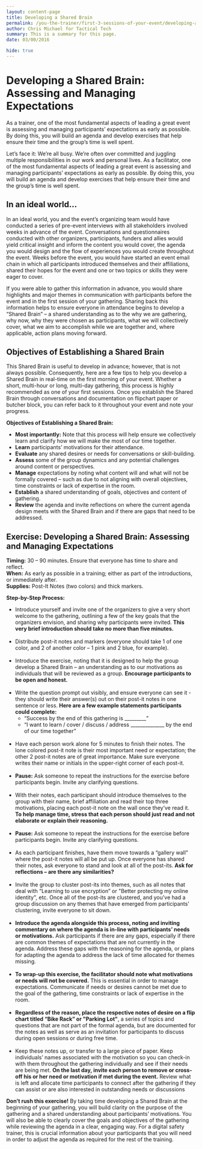 ```yaml
---
layout: content-page
title: Developing a Shared Brain
permalink: /you-the-trainer/first-3-sessions-of-your-event/developing-a-shared-brain/
author: Chris Michael for Tactical Tech
summary: This is a summary for this page.
date: 03/00/2016

hide: true
---
```


# Developing a Shared Brain: Assessing and Managing Expectations #
As a trainer, one of the most fundamental aspects of leading a great event is assessing and managing participants’ expectations as early as possible. By doing this, you will build an agenda and develop exercises that help ensure their time and the group’s time is well spent.

Let’s face it: We’re all busy. We’re often over committed and juggling multiple responsibilities in our work and personal lives. As a facilitator, one of the most fundamental aspects of leading a great event is assessing and managing participants’ expectations as early as possible. By doing this, you will build an agenda and develop exercises that help ensure their time and the group’s time is well spent.

## In an ideal world... ##
In an ideal world, you and the event’s organizing team would have conducted a series of pre-event interviews with all stakeholders involved weeks in advance of the event. Conversations and questionnaires conducted with other organizers, participants, funders and allies would yield critical insight and inform the content you would cover, the agenda you would design and the flow of experiences you would create throughout the event. Weeks before the event, you would have started an event email chain in which all participants introduced themselves and their affiliations, shared their hopes for the event and one or two topics or skills they were eager to cover.

If you were able to gather this information in advance, you would share highlights and major themes in communication with participants before the event and in the first session of your gathering. Sharing back this information helps to ensure everyone in attendance begins to develop a “Shared Brain” – a shared understanding as to the why we are gathering, why now, why they were chosen as participants, what we will collectively cover, what we aim to accomplish while we are together and, where applicable, action plans moving forward.

## Objectives of Establishing a Shared Brain ##
This Shared Brain is useful to develop in advance; however, that is not always possible. Consequently, here are a few tips to help you develop a Shared Brain in real-time on the first morning of your event. Whether a short, multi-hour or long, multi-day gathering, this process is highly recommended as one of your first sessions. Once you establish the Shared Brain through conversations and documentation on flipchart paper or butcher block, you can refer back to it throughout your event and note your progress.

**Objectives of Establishing a Shared Brain:**



- **Most importantly:** Note that this process will help ensure we collectively learn and clarify how we will make the most of our time together.
- **Learn** participants’ motivations for their attendance.
- **Evaluate** any shared desires or needs for conversations or skill-building.
- **Assess** some of the group dynamics and any potential challenges around content or perspectives.
- **Manage** expectations by noting what content will and what will not be formally covered – such as due to not aligning with overall objectives, time constraints or lack of expertise in the room.
- **Establish** a shared understanding of goals, objectives and content of gathering.
- **Review** the agenda and invite reflections on where the current agenda design meets with the Shared Brain and if there are gaps that need to be addressed.

## Exercise: Developing a Shared Brain: Assessing and Managing Expectations ##

**Timing:** 30 – 90 minutes. Ensure that everyone has time to share and reflect.
<br>
**When:** As early as possible in a training; either as part of the introductions, or immediately after.
<br>
**Supplies:** Post-It Notes (two colors) and thick markers.

**Step-by-Step Process:**

- Introduce yourself and invite one of the organizers to give a very short welcome to the gathering, outlining a few of the key goals that the organizers envision, and sharing why participants were invited. **This very brief introduction should take no more than five minutes.**
<br><br>
- Distribute post-it notes and markers (everyone should take 1 of one color, and 2 of another color – 1 pink and 2 blue, for example).
<br><br>
- Introduce the exercise, noting that it is designed to help the group develop a Shared Brain – an understanding as to our motivations as individuals that will be reviewed as a group. **Encourage participants to be open and honest.**
<br><br>
- Write the question prompt out visibly, and ensure everyone can see it - they should write their answer(s) out on their post-it notes in one sentence or less. **Here are a few example statements participants could complete:**
	- “Success by the end of this gathering is _________”
	- “I want to learn / cover / discuss / address ______________ by the end of our time together”
<br><br>
- Have each person work alone for 5 minutes to finish their notes. The lone colored post-it note is their most important need or expectation; the other 2 post-it notes are of great importance. Make sure everyone writes their name or initials in the upper-right corner of each post-it.
<br><br>
- **Pause:** Ask someone to repeat the instructions for the exercise before participants begin. Invite any clarifying questions.
<br><br>
- With their notes, each participant should introduce themselves to the group with their name, brief affiliation and read their top three motivations, placing each post-it note on the wall once they’ve read it. **To help manage time, stress that each person should just read and not elaborate or explain their reasoning.**
<br><br>
- **Pause:** Ask someone to repeat the instructions for the exercise before participants begin. Invite any clarifying questions.
<br><br>
- As each participant finishes, have them move towards a “gallery wall” where the post-it notes will all be put up. Once everyone has shared their notes, ask everyone to stand and look at all of the post-its. **Ask for reflections – are there any similarities?**
<br><br>
- Invite the group to cluster post-its into themes, such as all notes that deal with “Learning to use encryption” or "Better protecting my online identity", etc. Once all of the post-its are clustered, and you’ve had a group discussion on any themes that have emerged from participants' clustering, invite everyone to sit down.
<br><br>
- **Introduce the agenda alongside this process, noting and inviting commentary on where the agenda is in-line with participants’ needs or motivations.** Ask participants if there are any gaps, especially if there are common themes of expectations that are not currently in the agenda. Address these gaps with the reasoning for the agenda, or plans for adapting the agenda to address the lack of time allocated for themes missing.
<br><br>
- **To wrap-up this exercise, the facilitator should note what motivations or needs will not be covered.** This is essential in order to manage expectations. Communicate if needs or desires cannot be met due to the goal of the gathering, time constraints or lack of expertise in the room.
<br><br>
- **Regardless of the reason, place the respective notes of desire on a flip chart titled “Bike Rack” or "Parking Lot"**, a series of topics and questions that are not part of the formal agenda, but are documented for the notes as well as serve as an invitation for participants to discuss during open sessions or during free time.
<br><br>
- Keep these notes up, or transfer to a large piece of paper. Keep individuals’ names associated with the motivation so you can check-in with them throughout the gathering individually and see if their needs are being met. **On the last day, invite each person to remove or cross-off his or her need or motivation if met during the event.** Review what is left and allocate time participants to connect after the gathering if they can assist or are also interested in outstanding needs or discussions

**Don’t rush this exercise!** By taking time developing a Shared Brain at the beginning of your gathering, you will build clarity on the purpose of the gathering and a shared understanding about participants’ motivations. You will also be able to clearly cover the goals and objectives of the gathering while reviewing the agenda in a clear, engaging way. For a digital safety trainer, this is crucial information about your participants that you will need in order to adjust the agenda as required for the rest of the training.
